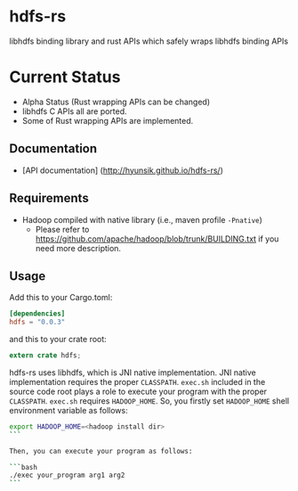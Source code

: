 # hdfs-rs

libhdfs binding library and rust APIs which safely wraps libhdfs binding APIs

# Current Status
 * Alpha Status (Rust wrapping APIs can be changed)
 * libhdfs C APIs all are ported.
 * Some of Rust wrapping APIs are implemented.

## Documentation
* [API documentation] (http://hyunsik.github.io/hdfs-rs/)

## Requirements
* Hadoop compiled with native library (i.e., maven profile ``-Pnative``)
  * Please refer to https://github.com/apache/hadoop/blob/trunk/BUILDING.txt if you need more description.

## Usage
Add this to your Cargo.toml:

```toml
[dependencies]
hdfs = "0.0.3"
```

and this to your crate root:
```rust
extern crate hdfs;
```

hdfs-rs uses libhdfs, which is JNI native implementation. JNI native implementation requires the proper ``CLASSPATH``. ``exec.sh`` included in the source code root plays a role to execute your program with the proper ``CLASSPATH``. ``exec.sh`` requires ``HADOOP_HOME``. So, you firstly set ``HADOOP_HOME`` shell environment variable as follows:

````sh
export HADOOP_HOME=<hadoop install dir>
```

Then, you can execute your program as follows:

```bash
./exec your_program arg1 arg2
```
